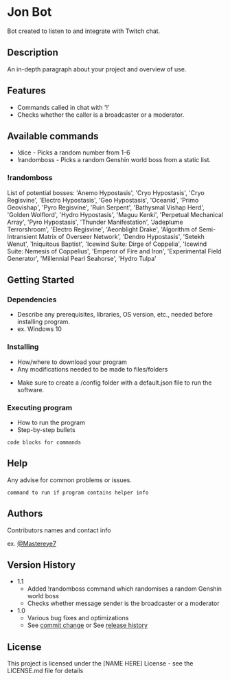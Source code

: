 # Jon Bot

Bot created to listen to and integrate with Twitch chat.

## Description

An in-depth paragraph about your project and overview of use.

## Features

- Commands called in chat with '!'
- Checks whether the caller is a broadcaster or a moderator.

## Available commands

* !dice - Picks a random number from 1-6
* !randomboss - Picks a random Genshin world boss from a static list. 

### !randomboss
List of potential bosses:
        'Anemo Hypostasis',
        'Cryo Hypostasis',
        'Cryo Regisvine',
        'Electro Hypostasis',
        'Geo Hypostasis',
        'Oceanid',
        'Primo Geovishap',
        'Pyro Regisvine',
        'Ruin Serpent',
        'Bathysmal Vishap Herd',
        'Golden Wolflord',
        'Hydro Hypostasis',
        'Maguu Kenki',
        'Perpetual Mechanical Array',
        'Pyro Hypostasis',
        'Thunder Manifestation',
        'Jadeplume Terrorshroom',
        'Electro Regisvine',
        'Aeonblight Drake',
        'Algorithm of Semi-Intransient Matrix of Overseer Network',
        'Dendro Hypostasis',
        'Setekh Wenut',
        'Iniquitous Baptist',
        'Icewind Suite: Dirge of Coppelia',
        'Icewind Suite: Nemesis of Coppelius',
        'Emperor of Fire and Iron',
        'Experimental Field Generator',
        'Millennial Pearl Seahorse',
        'Hydro Tulpa'

## Getting Started

### Dependencies

* Describe any prerequisites, libraries, OS version, etc., needed before installing program.
* ex. Windows 10

### Installing

* How/where to download your program
* Any modifications needed to be made to files/folders

- Make sure to create a /config folder with a default.json file to run the software.

### Executing program

* How to run the program
* Step-by-step bullets
```
code blocks for commands
```

## Help

Any advise for common problems or issues.
```
command to run if program contains helper info
```

## Authors

Contributors names and contact info

ex. [@Mastereye7](https://twitter.com/Mastereye7)

## Version History

* 1.1
    * Added !randomboss command which randomises a random Genshin world boss
    * Checks whether message sender is the broadcaster or a moderator
* 1.0
    * Various bug fixes and optimizations
    * See [commit change]() or See [release history]()

## License

This project is licensed under the [NAME HERE] License - see the LICENSE.md file for details
